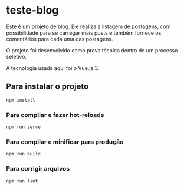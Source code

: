 # teste-blog

Este é um projeto de blog. Ele realiza a listagem de postagens, com possibilidade para se carregar mais posts e tembém fornece os comentários para cada uma das postagens.

O projeto foi desenvolvido como prova técnica dentro de um processo seletivo.

A tecnologia usada aqui foi o Vue.js 3.

## Para instalar o projeto

```
npm install
```

### Para compliar e fazer hot-reloads

```
npm run serve
```

### Para compilar e minificar para produção

```
npm run build
```

### Para corrigir arquivos

```
npm run lint
```
